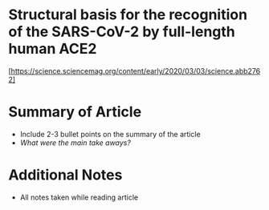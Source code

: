 # **Structural basis for the recognition of the SARS-CoV-2 by full-length human ACE2**
[https://science.sciencemag.org/content/early/2020/03/03/science.abb2762]

# **Summary of Article**
* Include 2-3 bullet points on the summary of the article
* _What were the main take aways?_

# **Additional Notes**
* All notes taken while reading article

